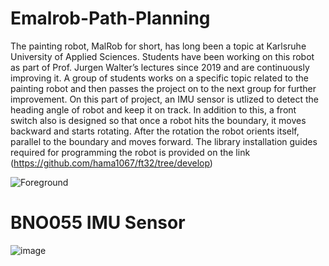 # Emalrob-Path-Planning

The painting robot, MalRob for short, has long been a topic at Karlsruhe University of Applied Sciences. Students have been working on this robot as part of Prof. Jurgen Walter’s lectures since 2019 and are continuously improving it. A group of students works on a specific topic related to the painting robot and then passes the project on to the next group for further improvement. On this part of project, an IMU sensor is utlized to detect the heading angle of robot and keep it on track. In addition to this, a front switch also is designed so that once a robot hits the boundary, it moves backward and starts rotating. After the rotation the robot orients itself, parallel to the boundary and moves forward.
The library installation guides required for programming the robot is provided on the link (https://github.com/hama1067/ft32/tree/develop)

![Foreground](https://user-images.githubusercontent.com/92324680/154845469-5b61234a-26a8-4865-8582-047b5ccfe6f2.jpg)

# BNO055 IMU Sensor
![image](https://user-images.githubusercontent.com/92324680/154845537-9222bec9-e47c-47bc-9681-68a24171113a.png)
